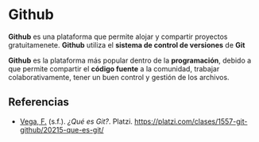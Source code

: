 # Github

**Github** es una plataforma que permite alojar y compartir proyectos gratuitamenete. **Github** utiliza el **sistema de control de versiones** de **Git**

**Github** es la plataforma más popular dentro de la **programación**, debido a que permite compartir el **código fuente** a la comunidad, trabajar colaborativamente, tener un buen control y gestión de los archivos.

## Referencias

- [Vega, F.](https://platzi.com/profes/freddier/) (s.f.). _¿Qué es Git?_. Platzi. https://platzi.com/clases/1557-git-github/20215-que-es-git/
